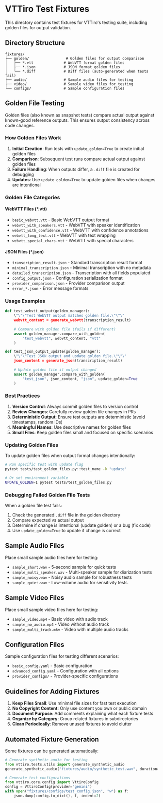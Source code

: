 # VTTiro Test Fixtures

This directory contains test fixtures for VTTiro's testing suite, including golden files for output validation.

## Directory Structure

```
fixtures/
├── golden/                 # Golden files for output comparison
│   ├── *.vtt              # WebVTT format golden files
│   ├── *.json             # JSON format golden files
│   └── *.diff             # Diff files (auto-generated when tests fail)
├── audio/                 # Sample audio files for testing
├── video/                 # Sample video files for testing
└── configs/               # Sample configuration files
```

## Golden File Testing

Golden files (also known as snapshot tests) compare actual output against known-good reference outputs. This ensures output consistency across code changes.

### How Golden Files Work

1. **Initial Creation**: Run tests with `update_golden=True` to create initial golden files
2. **Comparison**: Subsequent test runs compare actual output against golden files
3. **Failure Handling**: When outputs differ, a `.diff` file is created for debugging
4. **Updates**: Use `update_golden=True` to update golden files when changes are intentional

### Golden File Categories

#### WebVTT Files (*.vtt)
- `basic_webvtt.vtt` - Basic WebVTT output format
- `webvtt_with_speakers.vtt` - WebVTT with speaker identification
- `webvtt_with_confidence.vtt` - WebVTT with confidence annotations
- `webvtt_long_text.vtt` - WebVTT with text wrapping
- `webvtt_special_chars.vtt` - WebVTT with special characters

#### JSON Files (*.json)
- `transcription_result.json` - Standard transcription result format
- `minimal_transcription.json` - Minimal transcription with no metadata
- `detailed_transcription.json` - Transcription with all fields populated
- `config_output.json` - Configuration serialization format
- `provider_comparison.json` - Provider comparison output
- `error_*.json` - Error message formats

### Usage Examples

```python
def test_webvtt_output(golden_manager):
    \"\"\"Test WebVTT output matches golden file.\"\"\"
    webvtt_content = generate_webvtt(transcription_result)
    
    # Compare with golden file (fails if different)
    assert golden_manager.compare_with_golden(
        "test_webvtt", webvtt_content, "vtt"
    )

def test_json_output_update(golden_manager):
    \"\"\"Test JSON output and update golden file.\"\"\"
    json_content = generate_json(transcription_result)
    
    # Update golden file if output changed
    assert golden_manager.compare_with_golden(
        "test_json", json_content, "json", update_golden=True
    )
```

### Best Practices

1. **Version Control**: Always commit golden files to version control
2. **Review Changes**: Carefully review golden file changes in PRs
3. **Deterministic Output**: Ensure test outputs are deterministic (avoid timestamps, random IDs)
4. **Meaningful Names**: Use descriptive names for golden files
5. **Small Files**: Keep golden files small and focused on specific scenarios

### Updating Golden Files

To update golden files when output format changes intentionally:

```bash
# Run specific test with update flag
pytest tests/test_golden_files.py::test_name -k "update"

# Or set environment variable
UPDATE_GOLDEN=1 pytest tests/test_golden_files.py
```

### Debugging Failed Golden File Tests

When a golden file test fails:

1. Check the generated `.diff` file in the golden directory
2. Compare expected vs actual output
3. Determine if change is intentional (update golden) or a bug (fix code)
4. Use `update_golden=True` to update if change is correct

## Sample Audio Files

Place small sample audio files here for testing:

- `sample_short.wav` - 5-second sample for quick tests
- `sample_multi_speaker.wav` - Multi-speaker sample for diarization tests
- `sample_noisy.wav` - Noisy audio sample for robustness tests
- `sample_quiet.wav` - Low-volume audio for sensitivity tests

## Sample Video Files

Place small sample video files here for testing:

- `sample_video.mp4` - Basic video with audio track
- `sample_no_audio.mp4` - Video without audio track
- `sample_multi_track.mkv` - Video with multiple audio tracks

## Configuration Files

Sample configuration files for testing different scenarios:

- `basic_config.yaml` - Basic configuration
- `advanced_config.yaml` - Configuration with all options
- `provider_configs/` - Provider-specific configurations

## Guidelines for Adding Fixtures

1. **Keep Files Small**: Use minimal file sizes for fast test execution
2. **No Copyright Content**: Only use content you own or public domain
3. **Document Purpose**: Add comments explaining what each fixture tests
4. **Organize by Category**: Group related fixtures in subdirectories
5. **Clean Periodically**: Remove unused fixtures to avoid clutter

## Automated Fixture Generation

Some fixtures can be generated automatically:

```python
# Generate synthetic audio for testing
from vttiro.tests.utils import generate_synthetic_audio
generate_synthetic_audio("fixtures/audio/synthetic_test.wav", duration=5.0)

# Generate test configurations
from vttiro.core.config import VttiroConfig
config = VttiroConfig(provider="gemini")
with open("fixtures/configs/test_config.json", "w") as f:
    json.dump(config.to_dict(), f, indent=2)
```